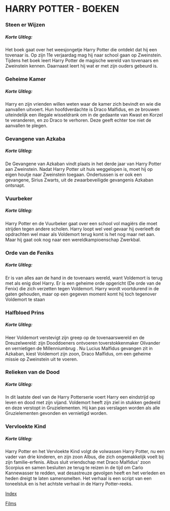 # HARRY POTTER - BOEKEN


### Steen er Wijzen

##### Korte Uitleg:
Het boek gaat over het weesjongetje Harry Potter die ontdekt dat hij een tovenaar is. Op zijn 11e verjaardag mag hij naar school gaan op Zweinstein. Tijdens het boek leert Harry Potter de magische wereld van tovenaars en Zweinstein kennen. Daarnaast leert hij wat er met zijn ouders gebeurd is.



### Geheime Kamer


##### Korte Uitleg:
Harry en zijn vrienden willen weten waar de kamer zich bevindt en wie die aanvallen uitvoert. Hun hoofdverdachte is Draco Malfidus, en ze brouwen uiteindelijk een illegale wisseldrank om in de gedaante van Kwast en Korzel te veranderen, en zo Draco te verhoren. Deze geeft echter toe niet de aanvallen te plegen.



### Gevangene van Azkaba

##### Korte Uitleg:
De Gevangene van Azkaban vindt plaats in het derde jaar van Harry Potter aan Zweinstein. Nadat Harry Potter uit huis weggelopen is, moet hij op eigen houtje naar Zweinstein toegaan. Ondertussen is er ook een gevangene, Sirius Zwarts, uit de zwaarbeveiligde gevangenis Azkaban ontsnapt.



### Vuurbeker

##### Korte Uitleg:
Harry Potter en de Vuurbeker gaat over een school vol magiërs die moet strijden tegen andere scholen. Harry loopt wel veel gevaar hij overleeft de opdrachten wel maar als Voldemort terug komt is het nog maar net aan. Maar hij gaat ook nog naar een wereldkampioenschap Zwerkbal.



### Orde van de Feniks

##### Korte Uitleg:
Er is van alles aan de hand in de tovenaars wereld, want Voldemort is terug met als enig doel Harry. Er is een geheime orde opgericht (De orde van de Fenix) die zich verzetten tegen Voldemort. Harry wordt voortdurend in de gaten gehouden, maar op een gegeven moment komt hij toch tegenover Voldemort te staan



### Halfbloed Prins

##### Korte Uitleg:
Heer Voldemort verstevigt zijn greep op de tovenaarswereld en de Dreuzelwereld: zijn Dooddoeners ontvoeren toverstokkenmaker Olivander en vernietigen de Millenniumbrug . Nu Lucius Malfidus gevangen zit in Azkaban, kiest Voldemort zijn zoon, Draco Malfidus, om een ​​geheime missie op Zweinstein uit te voeren.



### Relieken van de Dood

##### Korte Uitleg:
In dit laatste deel van de Harry Potterserie voert Harry een eindstrijd op leven en dood met zijn vijand. Voldemort heeft zijn ziel in stukken gedeeld en deze verstopt in Gruzielementen. Hij kan pas verslagen worden als alle Gruzielementen gevonden en vernietigd worden.



### Vervloekte Kind

##### Korte Uitleg:
Harry Potter en het Vervloekte Kind volgt de volwassen Harry Potter, nu een vader van drie kinderen, en zijn zoon Albus, die zich ongemakkelijk voelt bij zijn familie-erfenis. Albus sluit vriendschap met Draco Malfidus' zoon Scorpius en samen besluiten ze terug te reizen in de tijd om Carlo Kannewasser te redden, wat desastreuze gevolgen heeft en het verleden en heden dreigt te laten samensmelten. Het verhaal is een script van een toneelstuk en is het achtste verhaal in de Harry Potter-reeks. 



[Index](index.md)

[Films](films.md)